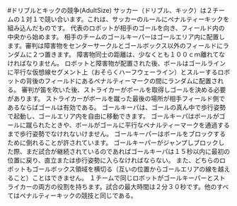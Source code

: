 #ドリブルとキックの競争(AdultSize)
サッカー（ドリブル、キック）は２チームの１対１で競い合います。これは、サッカーのルールにペナルティーキックを組み込んだものです。
代表のロボットが相手のゴールを向き、フィールド内の中央から始めます。
相手のチームのゴールキーパーはゴールエリア内に配置します。審判は障害物をセンターサークルとゴールボックス以外のフィールドにランダムに２つ置きます。
障害物同士の距離は、少なくとも１００ｃｍ離れてなければなりません。
ロボットと障害物が配置された後、ボールはゴールラインに平行な仮想線セグメント上（おそらくハーフウェーライン）とスルーするロボットの背後のフィールドにあるペナルティーマークの間にランダムに配置される。
審判が笛を吹いた後、ストライカーがボールを取得しゴールを決める必要があります。
ストライカーがボールを蹴った最後の場所が相手フィールド側であるならばゴールは有効である。
ゴールキーパは、ゴールの真ん中で歩行姿勢で起動し、ゴールエリア内を自由に移動できます。
ゴールキーパはボールがゴールに蹴られたときや、ボールがゴールに平行なペナルティーマークを通過するまで歩行姿勢でなけれないけません。
ゴールキーパーはボールをブロックするために倒れることが許されています。
ゴールキーパーがジャンプしブロックした際、まだ試合が継続されているのであればゴールキーパは１５秒以内に最初の位置に戻り、直立または歩行姿勢に入らなければならない。
また、どちらのロボットもゴールボックス領域を横切る（互いの位置からゴールエリアの線を越えること）ことはできません。
１チームで同じロボットがゴールキーパーとストライカーの両方の役割を持ちます。試合の最大時間は２分３０秒です。他のすべてはペナルティーキックの競技と同じである。



